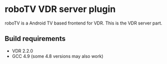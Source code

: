 # roboTV VDR server plugin

roboTV is a Android TV based frontend for VDR.
This is the VDR server part.

## Build requirements

* VDR 2.2.0
* GCC 4.9 (some 4.8 versions may also work)
